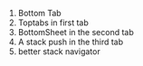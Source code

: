 

1. Bottom Tab
2. Toptabs in first tab
3. BottomSheet in the second tab
4. A stack push in the third tab
5. better stack navigator                  